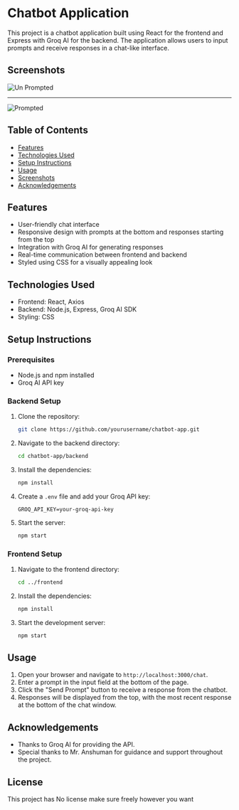
# Chatbot Application

This project is a chatbot application built using React for the frontend and Express with Groq AI for the backend. The application allows users to input prompts and receive responses in a chat-like interface.

## Screenshots

![Un Prompted](https://github.com/NandishNaik01/AI-Chat-Bot/assets/147323163/da7af208-e740-42d2-b0c5-a913565e9943)

---

![Prompted](https://github.com/NandishNaik01/AI-Chat-Bot/assets/147323163/e41b8945-e318-48f5-8d78-5af8dd027fa8)


## Table of Contents

- [Features](#features)
- [Technologies Used](#technologies-used)
- [Setup Instructions](#setup-instructions)
- [Usage](#usage)
- [Screenshots](#screenshots)
- [Acknowledgements](#acknowledgements)

## Features

- User-friendly chat interface
- Responsive design with prompts at the bottom and responses starting from the top
- Integration with Groq AI for generating responses
- Real-time communication between frontend and backend
- Styled using CSS for a visually appealing look

## Technologies Used

- Frontend: React, Axios
- Backend: Node.js, Express, Groq AI SDK
- Styling: CSS

## Setup Instructions

### Prerequisites

- Node.js and npm installed
- Groq AI API key

### Backend Setup

1. Clone the repository:
   ```sh
   git clone https://github.com/yourusername/chatbot-app.git
   ```


2. Navigate to the backend directory:
   ```sh
   cd chatbot-app/backend
   ```
3. Install the dependencies:
   ```sh
   npm install
   ```
4. Create a `.env` file and add your Groq API key:
   ```env
   GROQ_API_KEY=your-groq-api-key
   ```
5. Start the server:
   ```sh
   npm start
   ```

### Frontend Setup

1. Navigate to the frontend directory:
   ```sh
   cd ../frontend
   ```
2. Install the dependencies:
   ```sh
   npm install
   ```
3. Start the development server:
   ```sh
   npm start
   ```

## Usage

1. Open your browser and navigate to `http://localhost:3000/chat`.
2. Enter a prompt in the input field at the bottom of the page.
3. Click the "Send Prompt" button to receive a response from the chatbot.
4. Responses will be displayed from the top, with the most recent response at the bottom of the chat window.

## Acknowledgements

- Thanks to Groq AI for providing the API.
- Special thanks to Mr. Anshuman for guidance and support throughout the project.

## License

This project has No license make sure freely however you want


